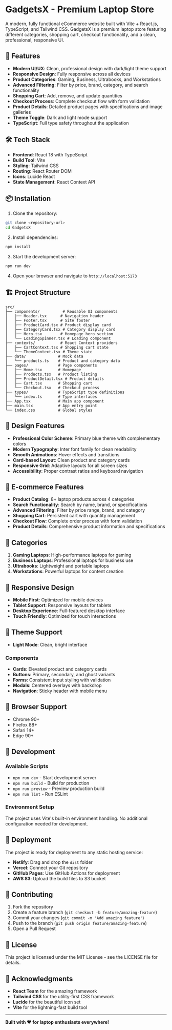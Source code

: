# GadgetsX - Premium Laptop Store

A modern, fully functional eCommerce website built with Vite + React.js, TypeScript, and Tailwind CSS. GadgetsX is a premium laptop store featuring different categories, shopping cart, checkout functionality, and a clean, professional, responsive UI.

## 🚀 Features

- **Modern UI/UX**: Clean, professional design with dark/light theme support
- **Responsive Design**: Fully responsive across all devices
- **Product Categories**: Gaming, Business, Ultrabooks, and Workstations
- **Advanced Filtering**: Filter by price, brand, category, and search functionality
- **Shopping Cart**: Add, remove, and update quantities
- **Checkout Process**: Complete checkout flow with form validation
- **Product Details**: Detailed product pages with specifications and image galleries
- **Theme Toggle**: Dark and light mode support
- **TypeScript**: Full type safety throughout the application

## 🛠️ Tech Stack

- **Frontend**: React 18 with TypeScript
- **Build Tool**: Vite
- **Styling**: Tailwind CSS
- **Routing**: React Router DOM
- **Icons**: Lucide React
- **State Management**: React Context API

## 📦 Installation

1. Clone the repository:
```bash
git clone <repository-url>
cd GadgetsX
```

2. Install dependencies:
```bash
npm install
```

3. Start the development server:
```bash
npm run dev
```

4. Open your browser and navigate to `http://localhost:5173`

## 🏗️ Project Structure

```
src/
├── components/          # Reusable UI components
│   ├── Header.tsx      # Navigation header
│   ├── Footer.tsx      # Site footer
│   ├── ProductCard.tsx # Product display card
│   ├── CategoryCard.tsx # Category display card
│   ├── Hero.tsx        # Homepage hero section
│   └── LoadingSpinner.tsx # Loading component
├── contexts/           # React Context providers
│   ├── CartContext.tsx # Shopping cart state
│   └── ThemeContext.tsx # Theme state
├── data/              # Mock data
│   └── products.ts    # Product and category data
├── pages/             # Page components
│   ├── Home.tsx       # Homepage
│   ├── Products.tsx   # Product listing
│   ├── ProductDetail.tsx # Product details
│   ├── Cart.tsx       # Shopping cart
│   └── Checkout.tsx   # Checkout process
├── types/             # TypeScript type definitions
│   └── index.ts       # Type interfaces
├── App.tsx            # Main app component
├── main.tsx           # App entry point
└── index.css          # Global styles
```

## 🎨 Design Features

- **Professional Color Scheme**: Primary blue theme with complementary colors
- **Modern Typography**: Inter font family for clean readability
- **Smooth Animations**: Hover effects and transitions
- **Card-based Layout**: Clean product and category cards
- **Responsive Grid**: Adaptive layouts for all screen sizes
- **Accessibility**: Proper contrast ratios and keyboard navigation

## 🛒 E-commerce Features

- **Product Catalog**: 8+ laptop products across 4 categories
- **Search Functionality**: Search by name, brand, or specifications
- **Advanced Filtering**: Filter by price range, brand, and category
- **Shopping Cart**: Persistent cart with quantity management
- **Checkout Flow**: Complete order process with form validation
- **Product Details**: Comprehensive product information and specifications

## 🎯 Categories

1. **Gaming Laptops**: High-performance laptops for gaming
2. **Business Laptops**: Professional laptops for business use
3. **Ultrabooks**: Lightweight and portable laptops
4. **Workstations**: Powerful laptops for content creation

## 📱 Responsive Design

- **Mobile First**: Optimized for mobile devices
- **Tablet Support**: Responsive layouts for tablets
- **Desktop Experience**: Full-featured desktop interface
- **Touch Friendly**: Optimized for touch interactions

## 🌙 Theme Support

- **Light Mode**: Clean, bright interface

### Components
- **Cards**: Elevated product and category cards
- **Buttons**: Primary, secondary, and ghost variants
- **Forms**: Consistent input styling with validation
- **Modals**: Centered overlays with backdrop
- **Navigation**: Sticky header with mobile menu

## 📱 Browser Support

- Chrome 90+
- Firefox 88+
- Safari 14+
- Edge 90+

## 🔧 Development

### Available Scripts
- `npm run dev` - Start development server
- `npm run build` - Build for production
- `npm run preview` - Preview production build
- `npm run lint` - Run ESLint

### Environment Setup
The project uses Vite's built-in environment handling. No additional configuration needed for development.

## 🚀 Deployment

The project is ready for deployment to any static hosting service:

- **Netlify**: Drag and drop the `dist` folder
- **Vercel**: Connect your Git repository
- **GitHub Pages**: Use GitHub Actions for deployment
- **AWS S3**: Upload the build files to S3 bucket

## 🤝 Contributing

1. Fork the repository
2. Create a feature branch (`git checkout -b feature/amazing-feature`)
3. Commit your changes (`git commit -m 'Add amazing feature'`)
4. Push to the branch (`git push origin feature/amazing-feature`)
5. Open a Pull Request

## 📄 License

This project is licensed under the MIT License - see the LICENSE file for details.

## 🙏 Acknowledgments

- **React Team** for the amazing framework
- **Tailwind CSS** for the utility-first CSS framework
- **Lucide** for the beautiful icon set
- **Vite** for the lightning-fast build tool

---

**Built with ❤️ for laptop enthusiasts everywhere!**


